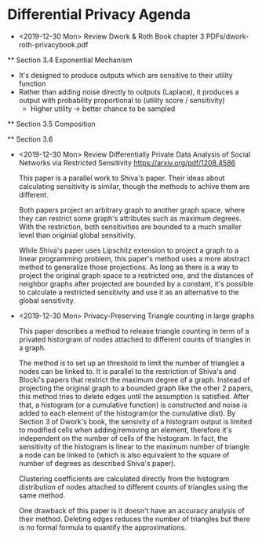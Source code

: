 # Differential Privacy Agenda

* <2019-12-30 Mon> Review Dwork & Roth Book chapter 3
  PDFs/dwork-roth-privacybook.pdf

** Section 3.4 Exponential Mechanism
   - It's designed to produce outputs which are sensitive to their utility function
   - Rather than adding noise directly to outputs (Laplace), it produces a output with probability proportional to (utility score / sensitivity)
     - Higher utility -> better chance to be sampled

** Section 3.5 Composition

** Section 3.6


* <2019-12-30 Mon> Review Differentially Private Data Analysis of Social Networks via Restricted Sensitivity
  https://arxiv.org/pdf/1208.4586

  This paper is a parallel work to Shiva's paper. Their ideas about calculating sensitivity is similar, though the methods to achive them are different.

  Both papers project an arbitrary graph to another graph space, where they can restrict some graph's attributes such as maximum degrees. With the restriction, both sensitivities are bounded to a much smaller level than originial global sensitivity.

  While Shiva's paper uses Lipschitz extension to project a graph to a linear programming problem, this paper's method uses a more abstract method to generalize those projections. As long as there is a way to project the original graph space to a restricted one, and the distances of neighbor graphs after projected are bounded by a constant, it's possible to calculate a restricted sensitivity and use it as an alternative to the global sensitivity.


* <2019-12-30 Mon> Privacy-Preserving Triangle counting in large graphs

  This paper describes a method to release triangle counting in term of a privated historgram of nodes attached to different counts of triangles in a graph.

  The method is to set up an threshold to limit the number of triangles a nodes can be linked to. It is parallel to the restriction of Shiva's and Blocki's papers that restrict the maximum degree of a graph. Instead of projecting the original graph to a bounded graph like the other 2 papers, this method tries to delete edges until the assumption is satisfied. After that, a histogram (or a cumulative function) is constructed and noise is added to each element of the histogram(or the cumulative dist). By Section 3 of Dwork's book, the sensivity of a histogram output is limited to modified cells when adding/removing an element, therefore it's independent on the number of cells of the histogram. In fact, the sensitivity of the histogram is linear to the maximum number of triangle a node can be linked to (which is also equivalent to the square of number of degrees as described Shiva's paper).

  Clustering coefficients are calculated directly from the histogram distribution of nodes attached to different counts of triangles using the same method.

  One drawback of this paper is it doesn't have an accuracy analysis of their method. Deleting edges reduces the number of triangles but there is no formal formula to quantify the approximations.
